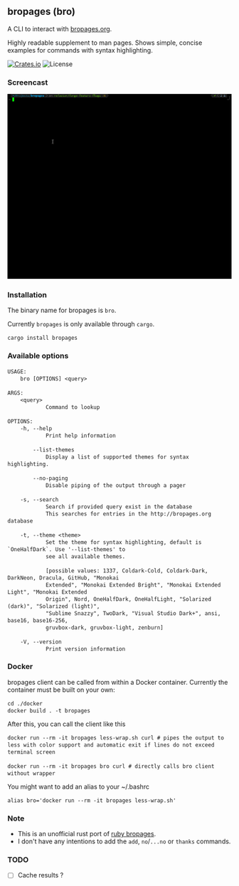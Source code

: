 bropages (bro)
------------
A CLI to interact with [bropages.org](http://bropages.org).

Highly readable supplement to man pages. Shows simple, concise examples for commands with syntax highlighting.

[![Crates.io](https://img.shields.io/crates/v/bropages)](https://crates.io/crates/bropages)
![License](https://img.shields.io/crates/l/bropages)

### Screencast

[![A screenshot](./screencast.gif)](./screencast.gif)

### Installation

The binary name for bropages is `bro`.

Currently `bropages` is only available through `cargo`.
```
cargo install bropages
```

### Available options
```
USAGE:
    bro [OPTIONS] <query>

ARGS:
    <query>
            Command to lookup

OPTIONS:
    -h, --help
            Print help information

        --list-themes
            Display a list of supported themes for syntax highlighting.

        --no-paging
            Disable piping of the output through a pager

    -s, --search
            Search if provided query exist in the database
            This searches for entries in the http://bropages.org database

    -t, --theme <theme>
            Set the theme for syntax highlighting, default is `OneHalfDark`. Use '--list-themes' to
            see all available themes.

            [possible values: 1337, Coldark-Cold, Coldark-Dark, DarkNeon, Dracula, GitHub, "Monokai
            Extended", "Monokai Extended Bright", "Monokai Extended Light", "Monokai Extended
            Origin", Nord, OneHalfDark, OneHalfLight, "Solarized (dark)", "Solarized (light)",
            "Sublime Snazzy", TwoDark, "Visual Studio Dark+", ansi, base16, base16-256,
            gruvbox-dark, gruvbox-light, zenburn]

    -V, --version
            Print version information
```

### Docker
bropages client can be called from within a Docker container. Currently the container must be built on your own:
```
cd ./docker
docker build . -t bropages
```
After this, you can call the client like this
```
docker run --rm -it bropages less-wrap.sh curl # pipes the output to less with color support and automatic exit if lines do not exceed terminal screen

docker run --rm -it bropages bro curl # directly calls bro client without wrapper

```

You might want to add an alias to your ~/.bashrc
```
alias bro='docker run --rm -it bropages less-wrap.sh'
```


### Note

- This is an unofficial rust port of [ruby bropages](https://rubygems.org/gems/bropages).
- I don't have any intentions to add the `add`, `no`/`...no` or `thanks` commands.

### TODO
 - [ ] Cache results ?
